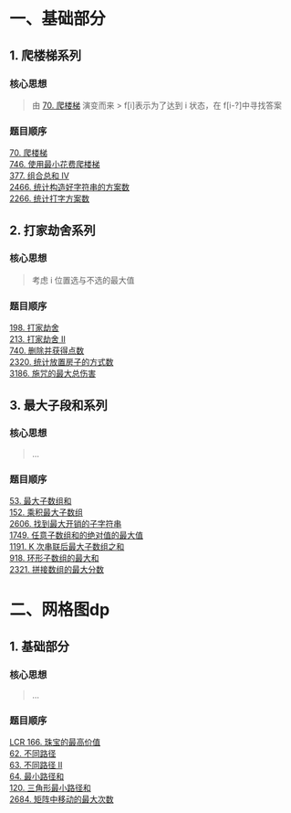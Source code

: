 # 一、基础部分

## 1. 爬楼梯系列
### 核心思想
> 由 [70. 爬楼梯](https://leetcode.cn/problems/climbing-stairs/description/) 演变而来  > f[i]表示为了达到 i 状态，在 f[i-?]中寻找答案  
### 题目顺序  
[70. 爬楼梯](https://leetcode.cn/problems/climbing-stairs/description/)    
[746. 使用最小花费爬楼梯](https://leetcode.cn/problems/min-cost-climbing-stairs/)    
[377. 组合总和 Ⅳ](https://leetcode.cn/problems/combination-sum-iv/description/)    
[2466. 统计构造好字符串的方案数](https://leetcode.cn/problems/count-ways-to-build-good-strings/description/)    
[2266. 统计打字方案数](https://leetcode.cn/probhlems/count-number-of-texts/)

## 2. 打家劫舍系列
### 核心思想
> 考虑 i 位置选与不选的最大值
### 题目顺序
[198. 打家劫舍](https://leetcode.cn/problems/house-robber/description/)    
[213. 打家劫舍 II](https://leetcode.cn/problems/house-robber-ii/)    
[740. 删除并获得点数](https://leetcode.cn/problems/delete-and-earn/)    
[2320. 统计放置房子的方式数](https://leetcode.cn/problems/count-number-of-ways-to-place-houses/description/)    
[3186. 施咒的最大总伤害](https://leetcode.cn/problems/maximum-total-damage-with-spell-casting/)

## 3. 最大子段和系列
### 核心思想
> ...

### 题目顺序
[53. 最大子数组和](https://leetcode.cn/problems/maximum-subarray/description/)    
[152. 乘积最大子数组](https://leetcode.cn/problems/maximum-product-subarray/)    
[2606. 找到最大开销的子字符串](https://leetcode.cn/problems/find-the-substring-with-maximum-cost/description/)    
[1749. 任意子数组和的绝对值的最大值](https://leetcode.cn/problems/maximum-absolute-sum-of-any-subarray/)    
[1191. K 次串联后最大子数组之和](https://leetcode.cn/problems/k-concatenation-maximum-sum/description/)    
[918. 环形子数组的最大和](https://leetcode.cn/problems/maximum-sum-circular-subarray/description/)    
[2321. 拼接数组的最大分数](https://leetcode.cn/problems/maximum-score-of-spliced-array/description/)

# 二、网格图dp
## 1. 基础部分
### 核心思想
> ...

### 题目顺序
[LCR 166. 珠宝的最高价值](https://leetcode.cn/problems/li-wu-de-zui-da-jie-zhi-lcof/)  
[62. 不同路径](https://leetcode.cn/problems/unique-paths/)   
[63. 不同路径 II](https://leetcode.cn/problems/unique-paths-ii/)  
[64. 最小路径和](https://leetcode.cn/problems/minimum-path-sum/)  
[120. 三角形最小路径和](https://leetcode.cn/problems/triangle/)  
[2684. 矩阵中移动的最大次数](https://leetcode.cn/problems/maximum-number-of-moves-in-a-grid/)  